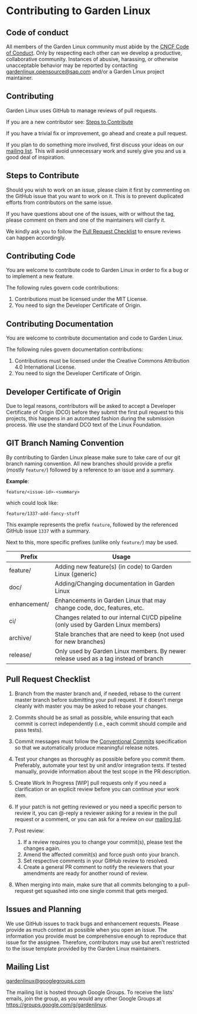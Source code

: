 # Contributing to Garden Linux

## Code of conduct

All members of the Garden Linux community must abide by the [CNCF Code of Conduct](https://github.com/cncf/foundation/blob/master/code-of-conduct.md). Only by respecting each other can we develop a productive, collaborative community. Instances of abusive, harassing, or otherwise unacceptable behavior may be reported by contacting gardenlinux.opensource@sap.com and/or a Garden Linux project maintainer.

## Contributing

Garden Linux uses GitHub to manage reviews of pull requests.

If you are a new contributor see: [Steps to Contribute](#Steps-to-Contribute)

If you have a trivial fix or improvement, go ahead and create a pull request.

If you plan to do something more involved, first discuss your ideas on our [mailing list](#Mailing-List). This will avoid unnecessary work and surely give you and us a good deal of inspiration.

## Steps to Contribute

Should you wish to work on an issue, please claim it first by commenting on the GitHub issue that you want to work on it. This is to prevent duplicated efforts from contributors on the same issue.

If you have questions about one of the issues, with or without the tag, please comment on them and one of the maintainers will clarify it.

We kindly ask you to follow the [Pull Request Checklist](#Pull-Request-Checklist) to ensure reviews can happen accordingly.

## Contributing Code

You are welcome to contribute code to Garden Linux in order to fix a bug or to implement a new feature.

The following rules govern code contributions:

1. Contributions must be licensed under the MIT License.
1. You need to sign the Developer Certificate of Origin.

## Contributing Documentation

You are welcome to contribute documentation and code to Garden Linux.

The following rules govern documentation contributions:

1. Contributions must be licensed under the Creative Commons Attribution 4.0 International License.
1. You need to sign the Developer Certificate of Origin.

## Developer Certificate of Origin

Due to legal reasons, contributors will be asked to accept a Developer Certificate of Origin (DCO) before they submit the first pull request to this projects, this happens in an automated fashion during the submission process. We use the standard DCO text of the Linux Foundation.

## GIT Branch Naming Convention

By contributing to Garden Linux please make sure to take care of our git branch naming convention. All new branches should provide a prefix (mostly `feature/`) followed by a reference to an issue and a summary.

**Example**:

`feature/<issue-id>-<summary>`

which could look like:

`feature/1337-add-fancy-stuff`

This example represents the prefix `feature`, followed by the referenced GitHub issue `1337` with a summary.

Next to this, more specific prefixes (unlike only `feature/`) may be used.

| Prefix | Usage |
|---|---|
| feature/ | Adding new feature(s) (in code) to Garden Linux (generic) |
| doc/ | Adding/Changing documentation in Garden Linux |
| enhancement/ | Enhancements in Garden Linux that may change code, doc, features, etc. |
| ci/ | Changes related to our internal CI/CD pipeline (only used by Garden Linux members) |
| archive/ | Stale branches that are need to keep (not used for new branches) |
| release/ | Only used by Garden Linux members. By newer release used as a tag instead of branch |


## Pull Request Checklist

1. Branch from the master branch and, if needed, rebase to the current master branch before submitting your pull request. If it doesn’t merge cleanly with master you may be asked to rebase your changes.

1. Commits should be as small as possible, while ensuring that each commit is correct independently (i.e., each commit should compile and pass tests).

1. Commit messages must follow the [Conventional Commits](https://www.conventionalcommits.org/en/v1.0.0/) specification so that we automatically produce meaningful release notes.

1. Test your changes as thoroughly as possible before you commit them. Preferably, automate your test by unit and/or integration tests. If tested manually, provide information about the test scope in the PR description.

1. Create Work In Progress [WIP] pull requests only if you need a clarification or an explicit review before you can continue your work item.

1. If your patch is not getting reviewed or you need a specific person to review it, you can @-reply a reviewer asking for a review in the pull request or a comment, or you can ask for a review on our [mailing list](#Mailing-List).

1. Post review:

    1. If a review requires you to change your commit(s), please test the changes again.
    1. Amend the affected commit(s) and force push onto your branch.
    1. Set respective comments in your GitHub review to resolved.
    1. Create a general PR comment to notify the reviewers that your amendments are ready for another round of review.

1. When merging into main, make sure that all commits belonging to a pull-request get squashed into one single commit that gets merged.

## Issues and Planning

We use GitHub issues to track bugs and enhancement requests. Please provide as much context as possible when you open an issue. The information you provide must be comprehensive enough to reproduce that issue for the assignee. Therefore, contributors may use but aren’t restricted to the issue template provided by the Garden Linux maintainers.

## Mailing List

gardenlinux@googlegroups.com

The mailing list is hosted through Google Groups. To receive the lists' emails, join the group, as you would any other Google Groups at https://groups.google.com/g/gardenlinux.
